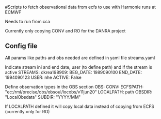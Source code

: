 #Scripts to fetch observational data from ecfs to use with Harmonie runs at ECMWF

Needs to run from cca

Currently only copying CONV and RO for the DANRA project

## Config file
All params like paths and obs needed are defined in yaml file streams.yaml

Indicate stream ini and end date, user (to define path) and if the stream is active
STREAMS:
  dkrea198909:
    BEG_DATE: 1989090100
    END_DATE: 1994090123
    USER: nhe
    ACTIVE: False

Define observation types in the OBS section
OBS:
  CONV:
    ECFSPATH: "ec:/rml/precise/obs/obsoul/locobs/v11jun20"
    LOCALPATH: path
    OBSDIR: "LocalObsdata"
    SUBDIR: "YYYY/MM"

If LOCALPATH defined it will copy local data instead of copying from ECFS
(currently only for RO)


